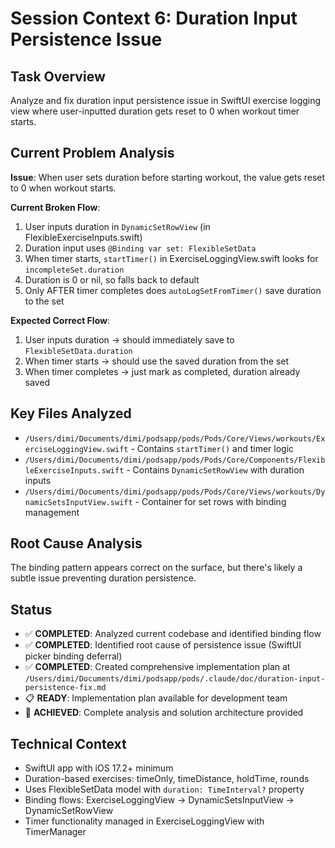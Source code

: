 # Session Context 6: Duration Input Persistence Issue

## Task Overview
Analyze and fix duration input persistence issue in SwiftUI exercise logging view where user-inputted duration gets reset to 0 when workout timer starts.

## Current Problem Analysis
**Issue**: When user sets duration before starting workout, the value gets reset to 0 when workout starts.

**Current Broken Flow**:
1. User inputs duration in `DynamicSetRowView` (in FlexibleExerciseInputs.swift) 
2. Duration input uses `@Binding var set: FlexibleSetData`
3. When timer starts, `startTimer()` in ExerciseLoggingView.swift looks for `incompleteSet.duration`
4. Duration is 0 or nil, so falls back to default
5. Only AFTER timer completes does `autoLogSetFromTimer()` save duration to the set

**Expected Correct Flow**:
1. User inputs duration → should immediately save to `FlexibleSetData.duration`  
2. When timer starts → should use the saved duration from the set
3. When timer completes → just mark as completed, duration already saved

## Key Files Analyzed
- `/Users/dimi/Documents/dimi/podsapp/pods/Pods/Core/Views/workouts/ExerciseLoggingView.swift` - Contains `startTimer()` and timer logic
- `/Users/dimi/Documents/dimi/podsapp/pods/Pods/Core/Components/FlexibleExerciseInputs.swift` - Contains `DynamicSetRowView` with duration inputs
- `/Users/dimi/Documents/dimi/podsapp/pods/Pods/Core/Views/workouts/DynamicSetsInputView.swift` - Container for set rows with binding management

## Root Cause Analysis
The binding pattern appears correct on the surface, but there's likely a subtle issue preventing duration persistence.

## Status
- ✅ **COMPLETED**: Analyzed current codebase and identified binding flow
- ✅ **COMPLETED**: Identified root cause of persistence issue (SwiftUI picker binding deferral)
- ✅ **COMPLETED**: Created comprehensive implementation plan at `/Users/dimi/Documents/dimi/podsapp/pods/.claude/doc/duration-input-persistence-fix.md`
- 📋 **READY**: Implementation plan available for development team
- 🎯 **ACHIEVED**: Complete analysis and solution architecture provided

## Technical Context
- SwiftUI app with iOS 17.2+ minimum
- Duration-based exercises: timeOnly, timeDistance, holdTime, rounds
- Uses FlexibleSetData model with `duration: TimeInterval?` property
- Binding flows: ExerciseLoggingView → DynamicSetsInputView → DynamicSetRowView
- Timer functionality managed in ExerciseLoggingView with TimerManager